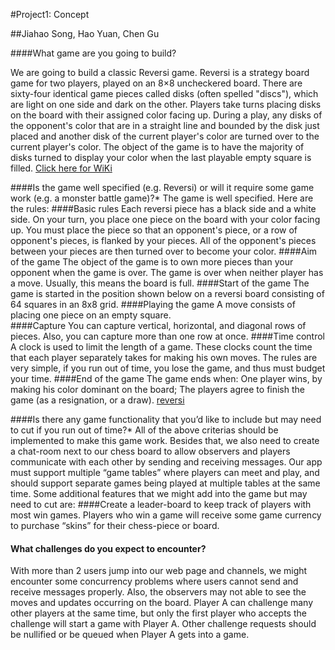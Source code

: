 #Project1: Concept

##Jiahao Song, Hao Yuan, Chen Gu

####What game are you going to build?

We are going to build a classic Reversi game. 
Reversi is a strategy board game for two players, played on an 8×8 uncheckered 
board. There are sixty-four identical game pieces called disks (often spelled 
"discs"), which are light on one side and dark on the other. Players take turns
 placing disks on the board with their assigned color facing up. During a play,
 any disks of the opponent's color that are in a straight line and bounded by
 the disk just placed and another disk of the current player's color are 
 turned over to the current player's color. The object of the game is to have
 the majority of disks turned to display your color when the last playable 
 empty square is filled. 
 [Click here for WiKi](https://en.wikipedia.org/wiki/Reversi)

####Is the game well specified (e.g. Reversi) or will it require some game work
 (e.g. a monster battle game)?*
The game is well specified. Here are the rules:
####Basic rules
Each reversi piece has a black side and a white side. On your turn, you place 
one piece on the board with your color facing up. You must place the piece so 
that an opponent's piece, or a row of opponent's pieces, is flanked by your 
pieces. All of the opponent's pieces between your pieces are then turned over
to become your color. 
####Aim of the game
The object of the game is to own more pieces than your opponent when the game 
is over. The game is over when neither player has a move. Usually, this means 
the board is full. 
####Start of the game
The game is started in the position shown below on a reversi board consisting
 of 64 squares in an 8x8 grid. 
####Playing the game
A move consists of placing one piece on an empty square.	
####Capture 
You can capture vertical, horizontal, and diagonal rows of pieces. Also, you 
can capture more than one row at once. 
####Time control
A clock is used to limit the length of a game. These clocks count the time
that each player separately takes for making his own moves. The rules are very 
simple, if you run out of time, you lose the game, and thus must budget your 
time. 
####End of the game
The game ends when: 
One player wins, by making his color dominant on the board;
The players agree to finish the game (as a resignation, or a draw).
[reversi](http://www.flyordie.com/games/help/reversi/en/games_rules_reversi.html)

####Is there any game functionality that you’d like to include but may need to
 cut if you run out of time?*
All of the above criterias should be implemented to make this game work. 
Besides that, we also need to create a chat-room next to our chess board to 
allow observers and players communicate with each other by sending and 
receiving messages. Our app must support multiple “game tables” where players
can meet and play, and should support separate games being played at multiple 
tables at the same time. Some additional features that we might add into the
game but may need to cut are: 
####Create a leader-board to keep track of players with most win games.
Players who win a game will receive some game currency to purchase “skins” 
for their chess-piece or board.
#### What challenges do you expect to encounter?
With more than 2 users jump into our web page and channels, we might encounter 
some concurrency problems where users cannot send and receive messages 
properly. Also, the observers may not able to see the moves and updates 
occurring on the board. Player A can challenge many other players at the same
time, but only the first player who accepts the challenge will start a game 
with Player A. Other challenge requests should be nullified or be queued when
Player A gets into a game.
